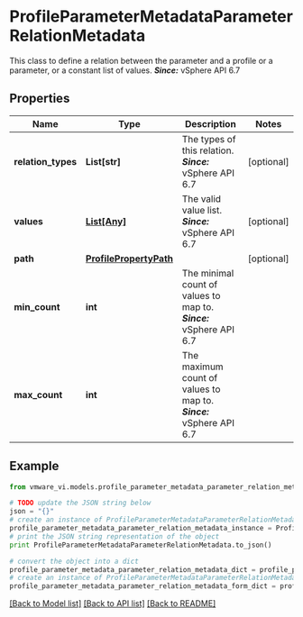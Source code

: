 # ProfileParameterMetadataParameterRelationMetadata

This class to define a relation between the parameter and a profile or a parameter, or a constant list of values.  ***Since:*** vSphere API 6.7 

## Properties
Name | Type | Description | Notes
------------ | ------------- | ------------- | -------------
**relation_types** | **List[str]** | The types of this relation.  ***Since:*** vSphere API 6.7  | [optional] 
**values** | [**List[Any]**](Any.md) | The valid value list.  ***Since:*** vSphere API 6.7  | [optional] 
**path** | [**ProfilePropertyPath**](ProfilePropertyPath.md) |  | [optional] 
**min_count** | **int** | The minimal count of values to map to.  ***Since:*** vSphere API 6.7  | 
**max_count** | **int** | The maximum count of values to map to.  ***Since:*** vSphere API 6.7  | 

## Example

```python
from vmware_vi.models.profile_parameter_metadata_parameter_relation_metadata import ProfileParameterMetadataParameterRelationMetadata

# TODO update the JSON string below
json = "{}"
# create an instance of ProfileParameterMetadataParameterRelationMetadata from a JSON string
profile_parameter_metadata_parameter_relation_metadata_instance = ProfileParameterMetadataParameterRelationMetadata.from_json(json)
# print the JSON string representation of the object
print ProfileParameterMetadataParameterRelationMetadata.to_json()

# convert the object into a dict
profile_parameter_metadata_parameter_relation_metadata_dict = profile_parameter_metadata_parameter_relation_metadata_instance.to_dict()
# create an instance of ProfileParameterMetadataParameterRelationMetadata from a dict
profile_parameter_metadata_parameter_relation_metadata_form_dict = profile_parameter_metadata_parameter_relation_metadata.from_dict(profile_parameter_metadata_parameter_relation_metadata_dict)
```
[[Back to Model list]](../README.md#documentation-for-models) [[Back to API list]](../README.md#documentation-for-api-endpoints) [[Back to README]](../README.md)


